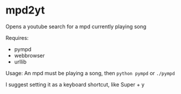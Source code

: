 mpd2yt
======

Opens a youtube search for a mpd currently playing song

Requires: 
* pympd
* webbrowser
* urllib

Usage:
An mpd must be playing a song, then
`python pympd`
or
`./pympd`

I suggest setting it as a keyboard shortcut, like Super + y
